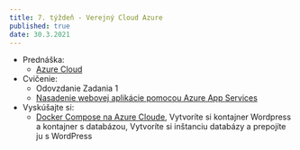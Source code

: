 ```yaml
---
title: 7. týždeň - Verejný Cloud Azure
published: true
date: 30.3.2021
---
```


- Prednáška:
  - [Azure Cloud](/zkt/prednasky/azure)
- Cvičenie:
  - Odovzdanie Zadania 1
  - [Nasadenie webovej aplikácie pomocou Azure App Services](/zkt/cvicenia/azureintro)
- Vyskúšajte si:
  - [Docker Compose na Azure Cloude](https://docs.microsoft.com/en-us/azure/app-service/tutorial-multi-container-app#modify-configuration-file), Vytvoríte si kontajner Wordpress a kontajner s databázou, Vytvoríte si inštanciu databázy a prepojíte ju s WordPress
